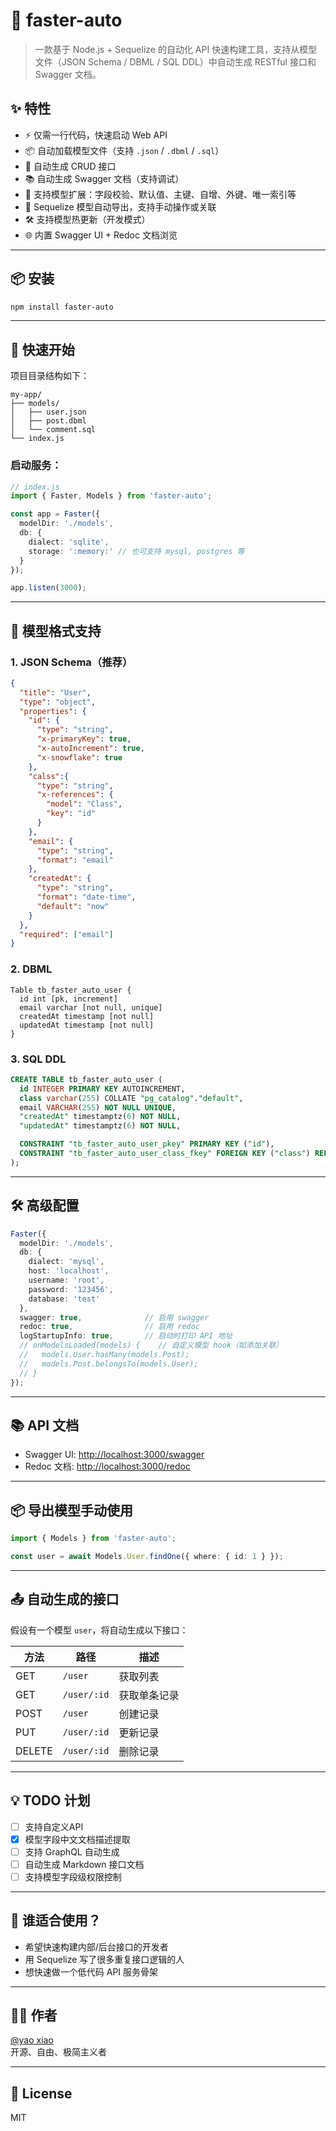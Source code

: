 # 🚀 faster-auto

> 一款基于 Node.js + Sequelize 的自动化 API 快速构建工具，支持从模型文件（JSON Schema / DBML / SQL DDL）中自动生成 RESTful 接口和 Swagger 文档。

## ✨ 特性

- ⚡ 仅需一行代码，快速启动 Web API  
- 📦 自动加载模型文件（支持 `.json` / `.dbml` / `.sql`）  
- 🔄 自动生成 CRUD 接口  
- 📚 自动生成 Swagger 文档（支持调试）  
- 🔧 支持模型扩展：字段校验、默认值、主键、自增、外键、唯一索引等  
- 🧩 Sequelize 模型自动导出，支持手动操作或关联  
- 🛠️ 支持模型热更新（开发模式）  
- 🌐 内置 Swagger UI + Redoc 文档浏览  

---

## 📦 安装

```bash
npm install faster-auto
```

---

## 🚀 快速开始

项目目录结构如下：

```
my-app/
├── models/
│   ├── user.json
│   ├── post.dbml
│   └── comment.sql
└── index.js
```

### 启动服务：

```ts
// index.js
import { Faster, Models } from 'faster-auto';

const app = Faster({
  modelDir: './models',
  db: {
    dialect: 'sqlite',
    storage: ':memory:' // 也可支持 mysql, postgres 等
  }
});

app.listen(3000);
```

---

## 📁 模型格式支持

### 1. JSON Schema（推荐）

```json
{
  "title": "User",
  "type": "object",
  "properties": {
    "id": {
      "type": "string",
      "x-primaryKey": true,
      "x-autoIncrement": true,
      "x-snowflake": true
    },
    "calss":{
      "type": "string",
      "x-references": {
        "model": "Class",
        "key": "id"
      }
    },
    "email": {
      "type": "string",
      "format": "email"
    },
    "createdAt": {
      "type": "string",
      "format": "date-time",
      "default": "now"
    }
  },
  "required": ["email"]
}
```

### 2. DBML

```dbml
Table tb_faster_auto_user {
  id int [pk, increment]
  email varchar [not null, unique]
  createdAt timestamp [not null]
  updatedAt timestamp [not null]
}
```

### 3. SQL DDL

```sql
CREATE TABLE tb_faster_auto_user (
  id INTEGER PRIMARY KEY AUTOINCREMENT,
  class varchar(255) COLLATE "pg_catalog"."default",
  email VARCHAR(255) NOT NULL UNIQUE,
  "createdAt" timestamptz(6) NOT NULL,
  "updatedAt" timestamptz(6) NOT NULL,

  CONSTRAINT "tb_faster_auto_user_pkey" PRIMARY KEY ("id"),
  CONSTRAINT "tb_faster_auto_user_class_fkey" FOREIGN KEY ("class") REFERENCES "public"."tb_faster_auto_class" ("id") ON DELETE NO ACTION ON UPDATE NO ACTION
);
```

---

## 🛠️ 高级配置

```ts
Faster({
  modelDir: './models',
  db: {
    dialect: 'mysql',
    host: 'localhost',
    username: 'root',
    password: '123456',
    database: 'test'
  },
  swagger: true,              // 启用 swagger
  redoc: true,                // 启用 redoc
  logStartupInfo: true,       // 启动时打印 API 地址
  // onModelsLoaded(models) {    // 自定义模型 hook（如添加关联）
  //   models.User.hasMany(models.Post);
  //   models.Post.belongsTo(models.User);
  // }
});
```

---

## 📚 API 文档

- Swagger UI: [http://localhost:3000/swagger](http://localhost:3000/swagger)  
- Redoc 文档: [http://localhost:3000/redoc](http://localhost:3000/redoc)  

---

## 📦 导出模型手动使用

```ts
import { Models } from 'faster-auto';

const user = await Models.User.findOne({ where: { id: 1 } });
```

---

## 📤 自动生成的接口

假设有一个模型 `user`，将自动生成以下接口：

| 方法   | 路径        | 描述         |
| ------ | ----------- | ------------ |
| GET    | `/user`     | 获取列表     |
| GET    | `/user/:id` | 获取单条记录 |
| POST   | `/user`     | 创建记录     |
| PUT    | `/user/:id` | 更新记录     |
| DELETE | `/user/:id` | 删除记录     |

---

## 💡 TODO 计划

- [ ] 支持自定义API
- [x] 模型字段中文文档描述提取  
- [ ] 支持 GraphQL 自动生成  
- [ ] 自动生成 Markdown 接口文档  
- [ ] 支持模型字段级权限控制  

---

## 🧠 谁适合使用？

- 希望快速构建内部/后台接口的开发者  
- 用 Sequelize 写了很多重复接口逻辑的人  
- 想快速做一个低代码 API 服务骨架  

---

## 🧑‍💻 作者

[@yao xiao](https://github.com/your-github)  
开源、自由、极简主义者  

---

## 🪪 License

MIT
